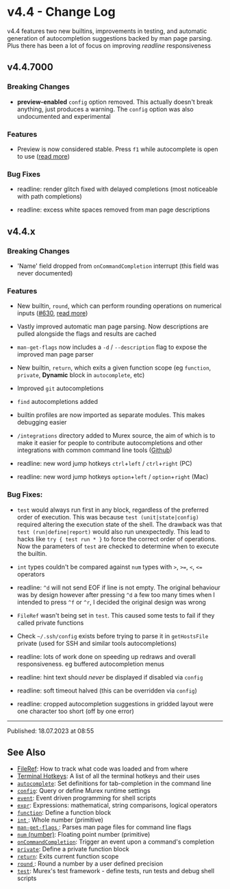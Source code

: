 # v4.4 - Change Log

v4.4 features two new builtins, improvements in testing, and automatic generation of autocompletion suggestions backed by man page parsing. Plus there has been a lot of focus on improving _readline_ responsiveness

## v4.4.7000

### Breaking Changes

* **preview-enabled** `config` option removed. This actually doesn't break anything, just produces a warning. The `config` option was also undocumented and experimental

### Features

* Preview is now considered stable. Press `f1` while autocomplete is open to use ([read more](../user-guide/terminal-keys#preview-box))

### Bug Fixes

* readline: render glitch fixed with delayed completions (most noticeable with path completions)

* readline: excess white spaces removed from man page descriptions

## v4.4.x

### Breaking Changes

* 'Name' field dropped from `onCommandCompletion` interrupt (this field was never documented)

### Features

* New builtin, `round`, which can perform rounding operations on numerical inputs ([#630](https://github.com/lmorg/murex/issues/630), [read more](../commands/round.md)) 

* Vastly improved automatic man page parsing. Now descriptions are pulled alongside the flags and results are cached

* `man-get-flags` now includes a `-d` / `--description` flag to expose the improved man page parser

* New builtin, `return`, which exits a given function scope (eg `function`, `private`, **Dynamic** block in `autocomplete`, etc)

* Improved `git` autocompletions

* `find` autocompletions added

* builtin profiles are now imported as separate modules. This makes debugging easier

* `/integrations` directory added to Murex source, the aim of which is to make it easier for people to contribute autocompletions and other integrations with common command line tools ([Github](https://github.com/lmorg/murex/tree/master/intergrations))

* readline: new word jump hotkeys `ctrl`+`left` / `ctrl`+`right` (PC)

* readline: new word jump hotkeys `option`+`left` / `option`+`right` (Mac)

### Bug Fixes:

* `test` would always run first in any block, regardless of the preferred order of execution. This was because `test (unit|state|config)` required altering the execution state of the shell. The drawback was that `test (run|define|report)` would also run unexpectedly. This lead to hacks like `try { test run * }` to force the correct order of operations. Now the parameters of `test` are checked to determine when to execute the builtin.

* `int` types couldn't be compared against `num` types with `>`, `>=`, `<`, `<=` operators

* readline: `^d` will not send EOF if line is not empty. The original behaviour was by design however after pressing `^d` a few too many times when I intended to press `^f` or `^r`, I decided the original design was wrong

* `FileRef` wasn't being set in `test`. This caused some tests to fail if they called private functions

* Check `~/.ssh/config` exists before trying to parse it in `getHostsFile` private (used for SSH and similar tools autocompletions)

* readline: lots of work done on speeding up redraws and overall responsiveness. eg buffered autocompletion menus

* readline: hint text should _never_ be displayed if disabled via `config`

* readline: soft timeout halved (this can be overridden via `config`)

* readline: cropped autocompletion suggestions in gridded layout were one character too short (off by one error)

<hr>

Published: 18.07.2023 at 08:55

## See Also

* [FileRef](../user-guide/fileref.md):
  How to track what code was loaded and from where
* [Terminal Hotkeys](../user-guide/terminal-keys.md):
  A list of all the terminal hotkeys and their uses
* [`autocomplete`](../commands/autocomplete.md):
  Set definitions for tab-completion in the command line
* [`config`](../commands/config.md):
  Query or define Murex runtime settings
* [`event`](../commands/event.md):
  Event driven programming for shell scripts
* [`expr`](../commands/expr.md):
  Expressions: mathematical, string comparisons, logical operators
* [`function`](../commands/function.md):
  Define a function block
* [`int` ](../types/int.md):
  Whole number (primitive)
* [`man-get-flags` ](../commands/man-get-flags.md):
  Parses man page files for command line flags 
* [`num` (number)](../types/num.md):
  Floating point number (primitive)
* [`onCommandCompletion`](../events/oncommandcompletion.md):
  Trigger an event upon a command's completion
* [`private`](../commands/private.md):
  Define a private function block
* [`return`](../commands/return.md):
  Exits current function scope
* [`round` ](../commands/round.md):
  Round a number by a user defined precision
* [`test`](../commands/test.md):
  Murex's test framework - define tests, run tests and debug shell scripts